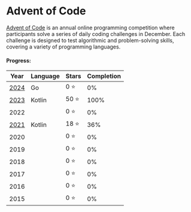 # Advent of Code

[Advent of Code](https://adventofcode.com/) is an annual online programming competition where participants
solve a series of daily coding challenges in December. Each challenge is designed to test algorithmic and
problem-solving skills, covering a variety of programming languages.

#### Progress:

| Year                                                                                          | Language | Stars | Completion |
| --------------------------------------------------------------------------------------------- | :------- | ----- | ---------- |
| [2024](https://github.com/adrisalas/advent-of-code/tree/main/golang/2024)                     | Go       | 0 ⭐  | 0%         |
| [2023](https://github.com/adrisalas/advent-of-code/tree/main/kotlin/src/main/kotlin/year2023) | Kotlin   | 50 ⭐ | 100%       |
| 2022                                                                                          |          | 0 ⭐  | 0%         |
| [2021](https://github.com/adrisalas/advent-of-code/tree/main/kotlin/src/main/kotlin/year2021) | Kotlin   | 18 ⭐ | 36%        |
| 2020                                                                                          |          | 0 ⭐  | 0%         |
| 2019                                                                                          |          | 0 ⭐  | 0%         |
| 2018                                                                                          |          | 0 ⭐  | 0%         |
| 2017                                                                                          |          | 0 ⭐  | 0%         |
| 2016                                                                                          |          | 0 ⭐  | 0%         |
| 2015                                                                                          |          | 0 ⭐  | 0%         |
